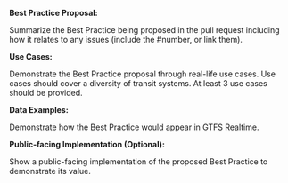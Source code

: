 **Best Practice Proposal:**

Summarize the Best Practice being proposed in the pull request including how it relates to any issues (include the #number, or link them).

**Use Cases:** 

Demonstrate the Best Practice proposal through real-life use cases. Use cases should cover a diversity of transit systems. At least 3 use cases should be provided.

**Data Examples:**

Demonstrate how the Best Practice would appear in GTFS Realtime.

**Public-facing Implementation (Optional):**

Show a public-facing implementation of the proposed Best Practice to demonstrate its value.
